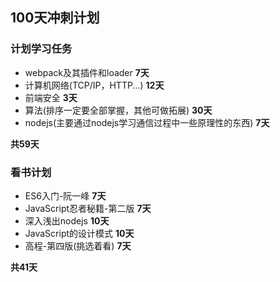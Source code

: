 ## 100天冲刺计划

### **计划学习任务**

- webpack及其插件和loader	**7天**
- 计算机网络(TCP/IP，HTTP...)    **12天**
- 前端安全    **3天**
- 算法(排序一定要全部掌握，其他可做拓展)    **30天**
- nodejs(主要通过nodejs学习通信过程中一些原理性的东西)    **7天**

**共59天**

### 看书计划

- ES6入门-阮一峰    **7天**
- JavaScript忍者秘籍-第二版    **7天**
- 深入浅出nodejs    **10天**
- JavaScript的设计模式    **10天**
- 高程-第四版(挑选着看)    **7天**

**共41天**